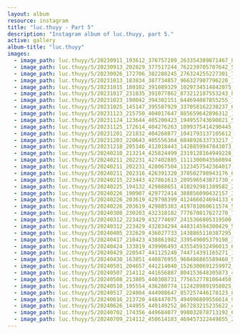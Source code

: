 ```yaml
---
layout: album
resource: instagram
title: "luc.thuyy - Part 5"
description: "Instagram album of luc.thuyy, part 5."
active: gallery
album-title: "luc.thuyy"
images:
  - image_path: luc.thuyy/5/20230911_193612_376757289_263354389871467_8949760728492816641_n.jpg
  - image_path: luc.thuyy/5/20230913_202829_377517244_762239705707642_5839070969052587817_n.jpg
  - image_path: luc.thuyy/5/20230926_172706_382288245_276324255227301_7702843706413002844_n.jpg
  - image_path: luc.thuyy/5/20231013_183834_387734857_966327907796228_1402988529332193211_n.jpg
  - image_path: luc.thuyy/5/20231015_180102_391089329_1029734514842075_5460226959695513105_n.jpg
  - image_path: luc.thuyy/5/20231017_231835_391077862_873212187553243_8340357376371877083_n.jpg
  - image_path: luc.thuyy/5/20231023_190042_394302151_644694087855255_1588373252791856444_n.jpg
  - image_path: luc.thuyy/5/20231025_145147_395587929_337058162238237_6025986416392289909_n.jpg
  - image_path: luc.thuyy/5/20231123_215750_404017647_885659642896312_1665598905631859919_n.jpg
  - image_path: luc.thuyy/5/20231124_123644_405200423_194955743690821_5186167457016572309_n.jpg
  - image_path: luc.thuyy/5/20231125_172614_404276263_1099375414290445_4851244987524552577_n.jpg
  - image_path: luc.thuyy/5/20231201_221832_404268877_1041793137105612_2449783942488600587_n.jpg
  - image_path: luc.thuyy/5/20231203_220643_405556364_684892633733217_3807918202234512630_n.jpg
  - image_path: luc.thuyy/5/20231218_205146_412018443_1428859947843073_7212430912745023090_n.jpg
  - image_path: luc.thuyy/5/20240210_213214_425824499_2319128164949228_7617284029444378977_n.jpg
  - image_path: luc.thuyy/5/20240211_202231_427402885_1111300043560894_7365520940439584030_n.jpg
  - image_path: luc.thuyy/5/20240211_202231_428067504_1123457542364017_4790612694029617799_n.jpg
  - image_path: luc.thuyy/5/20240211_202316_426391320_370502798943176_6413859026499004321_n.jpg
  - image_path: luc.thuyy/5/20240215_223443_427861613_289596543871730_4520825846119784297_n.jpg
  - image_path: luc.thuyy/5/20240225_194132_429888651_410292981389582_2263704521989879542_n.jpg
  - image_path: luc.thuyy/5/20240226_190907_429772414_388856090432157_3630666043775813350_n.jpg
  - image_path: luc.thuyy/5/20240226_203619_429798399_412466024694133_6321470364278369156_n.jpg
  - image_path: luc.thuyy/5/20240226_203619_429885383_419781060611574_5883042130848877475_n.jpg
  - image_path: luc.thuyy/5/20240308_230203_432318182_777670817627270_7211161882257911381_n.jpg
  - image_path: luc.thuyy/5/20240312_223429_432774697_2415366805319500_6744716027918146832_n.jpg
  - image_path: luc.thuyy/5/20240312_223429_432834294_448314594300429_5447782258272937417_n.jpg
  - image_path: luc.thuyy/5/20240405_232629_436027733_1438865110387295_3779164070493645212_n.jpg
  - image_path: luc.thuyy/5/20240417_210423_438861982_339549005379198_3705407430827525060_n.jpg
  - image_path: luc.thuyy/5/20240424_133819_439906493_435545932496013_6414601538375038114_n.jpg
  - image_path: luc.thuyy/5/20240429_220547_441125240_744714391165271_1845161120786827092_n.jpg
  - image_path: luc.thuyy/5/20240430_163851_440876955_960486865589460_5326599148100190272_n.jpg
  - image_path: luc.thuyy/5/20240501_204657_441214040_1526300691259972_2959696816206321559_n.jpg
  - image_path: luc.thuyy/5/20240507_214112_441656887_804153648305873_4529077013249202910_n.jpg
  - image_path: luc.thuyy/5/20240508_213805_440308731_7756527781064450_8088295456770114547_n.jpg
  - image_path: luc.thuyy/5/20240510_195554_436280774_1124289891958025_2694504103927742826_n.jpg
  - image_path: luc.thuyy/5/20240517_224004_444908647_857257446178123_8730006785060004549_n.jpg
  - image_path: luc.thuyy/5/20240616_213720_448447075_494996809556614_9159785650321383105_n.jpg
  - image_path: luc.thuyy/5/20240626_144955_449149252_867283215235622_495842922014307518_n.jpg
  - image_path: luc.thuyy/5/20240702_174356_449684077_998032878713192_6961975594838429841_n.jpg
  - image_path: luc.thuyy/5/20240709_214112_450614183_469457322449855_2907671153807114044_n.jpg
---
```

